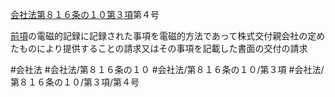 [会社法第８１６条の１０第３項](会社法＿＿＿＿第８１６条の１０第３項)第４号

[前項](会社法＿＿＿＿第８１６条の１０第２項)の電磁的記録に記録された事項を電磁的方法であって株式交付親会社の定めたものにより提供することの請求又はその事項を記載した書面の交付の請求


#会社法
#会社法/第８１６条の１０
#会社法/第８１６条の１０/第３項
#会社法/第８１６条の１０/第３項/第４号
